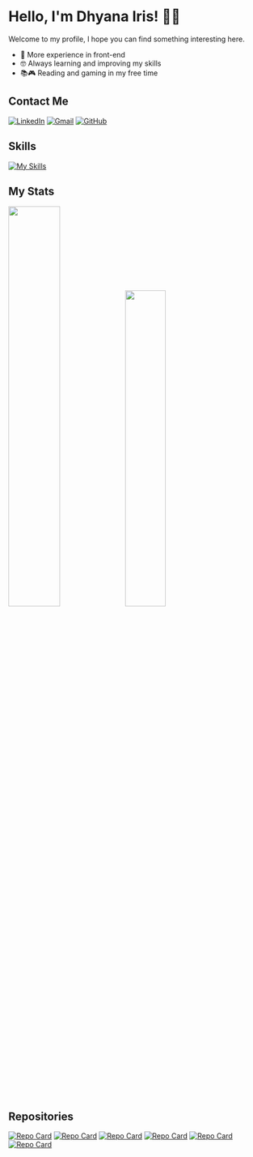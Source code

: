 # Hello, I'm Dhyana Iris! 👩‍💻

Welcome to my profile, I hope you can find something interesting here.

- 🎨 More experience in front-end
- 🤓 Always learning and improving my skills
- 📚🎮 Reading and gaming in my free time

## Contact Me

[![LinkedIn](https://img.shields.io/badge/LinkedIn-0077B5?style=for-the-badge&logo=linkedin&logoColor=white)](https://www.linkedin.com/in/dhyana-iris-peruchi-bardini/)
[![Gmail](https://img.shields.io/badge/Gmail-D14836?style=for-the-badge&logo=gmail&logoColor=white)](mailto:dhyanairis@gmail.com)
[![GitHub](https://img.shields.io/badge/GitHub-100000?style=for-the-badge&logo=github&logoColor=white)](https://github.com/DhyanaIris)

## Skills

[![My Skills](https://skillicons.dev/icons?i=html,css,js,ts,nodejs,react,mongodb,git,vscode)](https://skillicons.dev)

## My Stats

<div display="flex" >
  <img width=45% src="https://github-readme-stats.vercel.app/api?username=DhyanaIris&theme=dracula&show_icons=true&icon_color=6fc4e2"/>
  <img width=40% src="https://github-readme-stats-git-masterrstaa-rickstaa.vercel.app/api/top-langs/?username=DhyanaIris&layout=compact&bg_color=282A36&title_color=dd6387&text_color=FFF"/>
</div>

## Repositories
[![Repo Card](https://github-readme-stats.vercel.app/api/pin/?username=DhyanaIris&repo=Croches_Da_Marcia&theme=dracula&show_icons=true)](https://github.com/DhyanaIris/Croches_Da_Marcia)
[![Repo Card](https://github-readme-stats.vercel.app/api/pin/?username=DhyanaIris&repo=Inserir_Imagens_DragAndDrop&theme=dracula&show_icons=true)](https://github.com/DhyanaIris/Inserir_Imagens_DragAndDrop)
[![Repo Card](https://github-readme-stats.vercel.app/api/pin/?username=DhyanaIris&repo=To_Do_List_React&theme=dracula&show_icons=true)](https://github.com/DhyanaIris/To_Do_List_React)
[![Repo Card](https://github-readme-stats.vercel.app/api/pin/?username=DhyanaIris&repo=Multistep_Form_React&theme=dracula&show_icons=true)](https://github.com/DhyanaIris/Multistep_Form_React)
[![Repo Card](https://github-readme-stats.vercel.app/api/pin/?username=DhyanaIris&repo=API_MongoDB&theme=dracula&show_icons=true)](https://github.com/DhyanaIris/API_MongoDB)
[![Repo Card](https://github-readme-stats.vercel.app/api/pin/?username=mateuscastelan&repo=Projeto-KPop-Events-2-app&theme=dracula&show_icons=true)](https://github.com/MateusCastelan/Projeto-KPop-Events-2-app)
